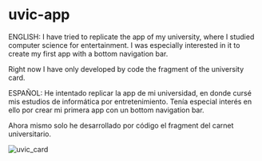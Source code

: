 # uvic-app

ENGLISH:
I have tried to replicate the app of my university, where I studied computer science for entertainment.
I was especially interested in it to create my first app with a bottom navigation bar.

Right now I have only developed by code the fragment of the university card.

ESPAÑOL:
He intentado replicar la app de mi universidad, en donde cursé mis estudios de informática por entretenimiento.
Tenía especial interés en ello por crear mi primera app con un bottom navigation bar.

Ahora mismo solo he desarrollado por código el fragment del carnet universitario.

![uvic_card](https://github.com/enriqueseor/uvic-app/assets/101838134/1c34ff81-7faf-4558-85ca-62e476669f73)
